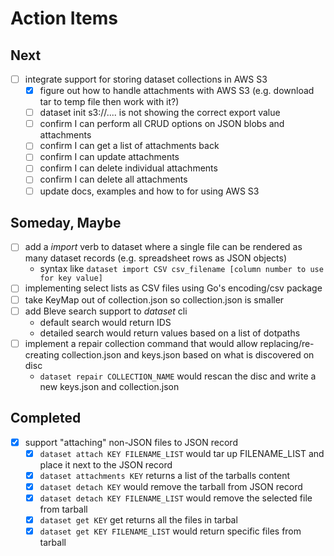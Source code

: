 
# Action Items

## Next

+ [ ] integrate support for storing dataset collections in AWS S3
    + [x] figure out how to handle attachments with AWS S3 (e.g. download tar to temp file then work with it?)
    + [ ] dataset init s3://.... is not showing the correct export value
    + [ ] confirm I can perform all CRUD options on JSON blobs and attachments
    + [ ] confirm I can get a list of attachments back
    + [ ] confirm I can update attachments
    + [ ] confirm I can delete individual attachments
    + [ ] confirm I can delete all attachments
    + [ ] update docs, examples and how to for using AWS S3

## Someday, Maybe

+ [ ] add a _import_ verb to dataset where a single file can be rendered as many dataset records (e.g. spreadsheet rows as JSON objects)
    + syntax like `dataset import CSV csv_filename [column number to use for key value]`
+ [ ] implementing select lists as CSV files using Go's encoding/csv package 
+ [ ] take KeyMap out of collection.json so collection.json is smaller
+ [ ] add Bleve search support to *dataset* cli
    + default search would return IDS
    + detailed search would return values based on a list of dotpaths
+ [ ] implement a repair collection command that would allow replacing/re-creating collection.json and keys.json based on what is discovered on disc
    + `dataset repair COLLECTION_NAME` would rescan the disc and write a new keys.json and collection.json



## Completed

+ [x] support "attaching" non-JSON files to JSON record
    + [x] `dataset attach KEY FILENAME_LIST` would tar up FILENAME_LIST and place it next to the JSON record
    + [x] `dataset attachments KEY` returns a list of the tarballs content
    + [x] `dataset detach KEY` would remove the tarball from JSON record
    + [x] `dataset detach KEY FILENAME_LIST` would remove the selected file from tarball
    + [x] `dataset get KEY` get returns all the files in tarbal
    + [x] `dataset get KEY FILENAME_LIST` would return specific files from tarball
